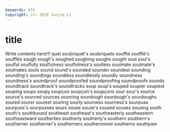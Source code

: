 ```yaml
---
Keywords: 474
Copyright: (C) 2020 Junjie Li
---
```


# title

Write contents here!!!
quet 
soubriquet's 
soubriquets 
soufflé 
soufflé's 
soufflés 
sough 
sough's 
soughed 
soughing
soughs 
sought 
soul 
soul's 
soulful 
soulfully 
soulfulness 
soulfulness's 
soulless 
soulmate
soulmate's 
soulmates 
souls 
sound 
sound's 
sounded 
sounder 
soundest 
sounding 
sounding's
soundings 
soundless 
soundlessly 
soundly 
soundness 
soundness's 
soundproof 
soundproofed 
soundproofing 
soundproofs
sounds 
soundtrack 
soundtrack's 
soundtracks 
soup 
soup's 
souped 
soupier 
soupiest 
souping
soups 
soupy 
soupçon 
soupçon's 
soupçons 
sour 
sour's 
source 
source's 
sourced
sources 
sourcing 
sourdough 
sourdough's 
sourdoughs 
soured 
sourer 
sourest 
souring 
sourly
sourness 
sourness's 
sourpuss 
sourpuss's 
sourpusses 
sours 
souse 
souse's 
soused 
souses
sousing 
south 
south's 
southbound 
southeast 
southeast's 
southeasterly 
southeastern 
southeastward 
southerlies
southerly 
southerly's 
southern 
southern's 
southerner 
southerner's 
southerners 
southernmost 
southerns 
southpaw
